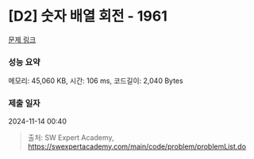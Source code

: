# [D2] 숫자 배열 회전 - 1961 

[문제 링크](https://swexpertacademy.com/main/code/problem/problemDetail.do?contestProbId=AV5Pq-OKAVYDFAUq) 

### 성능 요약

메모리: 45,060 KB, 시간: 106 ms, 코드길이: 2,040 Bytes

### 제출 일자

2024-11-14 00:40



> 출처: SW Expert Academy, https://swexpertacademy.com/main/code/problem/problemList.do